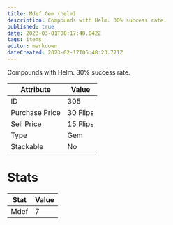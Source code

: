 ```yaml
---
title: Mdef Gem (helm)
description: Compounds with Helm. 30% success rate.
published: true
date: 2023-03-01T00:17:40.042Z
tags: items
editor: markdown
dateCreated: 2023-02-17T06:48:23.771Z
---
```


Compounds with Helm. 30% success rate.

|Attribute|Value|
|-|-|
|ID|305|
|Purchase Price|30 Flips|
|Sell Price|15 Flips|
|Type|Gem|
|Stackable|No|

# Stats
|Stat|Value|
|-|-|
|Mdef|7|
